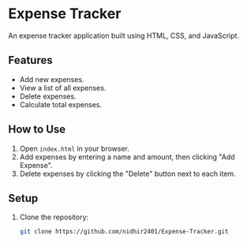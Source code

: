 # Expense Tracker

An expense tracker application built using HTML, CSS, and JavaScript.

## Features
- Add new expenses.
- View a list of all expenses.
- Delete expenses.
- Calculate total expenses.

## How to Use
1. Open `index.html` in your browser.
2. Add expenses by entering a name and amount, then clicking "Add Expense".
3. Delete expenses by clicking the "Delete" button next to each item.

## Setup
1. Clone the repository:
   ```bash
   git clone https://github.com/nidhir2401/Expense-Tracker.git
